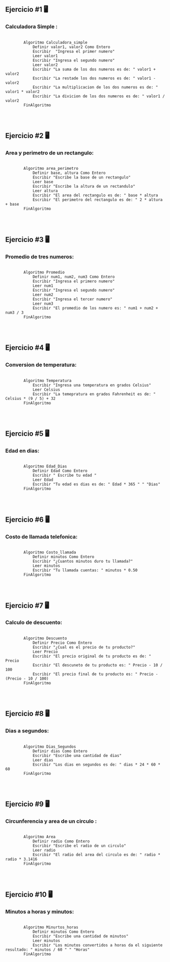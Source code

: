 <h2>Ejercicio #1 🖥️ </h2>
<h3>Calculadora Simple :</h3>
<pre>
    <code> 
        Algoritmo Calculadora_simple 
            Definir valor1, valor2 Como Entero	
            Escribir  "Ingresa el primer numero"
            Leer valor1        
            Escribir "Ingresa el segundo numero"
            Leer valor2
            Escribir "La suma de los dos numeros es de: " valor1 + valor2 
            Escribir "La restade los dos numeros es de: " valor1 - valor2
            Escribir "La multiplicacion de los dos numeros es de: " valor1 * valor2
            Escribir "La divicion de los dos numeros es de: " valor1 / valor2
        FinAlgoritmo
    </code>
</pre>

<br>

<h2>Ejercicio #2 🖥️ </h2>
<h3>Area y perimetro de un rectangulo:</h3>
<pre>
    <code>
        Algoritmo area_perimetro
            Definir base, altura Como Entero
            Escribir "Escribe la base de un rectangulo"
            Leer base 
            Escribir "Escribe la altura de un rectandulo"
            Leer altura 
            Escribir "El area del rectangulo es de: " base * altura
            Escribir "El perimetro del rectangulo es de: " 2 * altura + base
        FinAlgoritmo
    </code>
</pre>

<br>

<h2>Ejercicio #3 🖥️ </h2>
<h3>Promedio de tres numeros:</h3>
<pre>
    <code>
        Algoritmo Promedio 
            Definir num1, num2, num3 Como Entero
            Escribir "Ingresa el primero numero"
            Leer num1
            Escribir "Ingresa el segundo numero"
            Leer num2 
            Escribir "Ingresa el tercer numero"
            Leer num3
            Escribir "El promedio de los numero es: " num1 + num2 + num3 / 3 
        FinAlgoritmo
    </code>
</pre>

<br>

<h2>Ejercicio #4 🖥️ </h2>
<h3>Conversion de temperatura:</h3>
<pre>
    <code>
        Algoritmo Temperatura
            Escribir "Ingresa una temperatura en grados Celsius"
            Leer Celsius 
            Escribir "La temepratura en grados Fahrenheit es de: " Celsius * (9 / 5) + 32
        FinAlgoritmo
    </code>
</pre>

<br>

<h2>Ejercicio #5 🖥️ </h2>
<h3>Edad en dias:</h3>
<pre>
    <code>
        Algoritmo Edad_Dias
            Definir Edad Como Entero
            Escribir " Escribe tu edad "
            Leer Edad 
            Escribir "Tu edad es dias es de: " Edad * 365 " " "Dias"
        FinAlgoritmo
    </code>
</pre>

<br>

<h2>Ejercicio #6 🖥️ </h2>
<h3>Costo de llamada telefonica:</h3>
<pre>
    <code>
        Algoritmo Costo_llamada
            Definir minutos Como Entero
            Escribir "¿Cuantos minutos duro tu llamada?"
            Leer minutos 
            Escribir "Tu llamada cuentas: " minutos * 0.50
        FinAlgoritmo
    </code>
</pre>

<br>

<h2>Ejercicio #7 🖥️ </h2>
<h3>Calculo de descuento:</h3>
<pre>
    <code>
        Algoritmo Descuento 
            Definir Precio Como Entero
            Escribir "¿Cual es el precio de tu producto?"
            Leer Precio 
            Escribir "El precio original de tu producto es de: " Precio
            Escribir "El descuneto de tu producto es: " Precio - 10 / 100
            Escribir "El precio final de tu producto es: " Precio - (Precio - 10 / 100)
        FinAlgoritmo
    </code>
</pre>

<br>

<h2>Ejercicio #8 🖥️ </h2>
<h3>Dias a segundos:</h3>
<pre>
    <code>
        Algoritmo Dias_Segundos
            Definir dias Como Entero
            Escribir "Escribe una cantidad de dias" 
            Leer dias
            Escribir "Los dias en segundos es de: " dias * 24 * 60 * 60	
        FinAlgoritmo
    </code>
</pre>

<br>

<h2>Ejercicio #9 🖥️ </h2>
<h3>Circunferencia y area de un circulo :</h3>
<pre>
    <code>
        Algoritmo Area 
            Definir radio Como Entero
            Escribir "Escribe el radio de un circulo"
            Leer radio 
            Escribir "El radio del area del circulo es de: " radio * radio * 3.1416
        FinAlgoritmo
    </code>
</pre>

<br>

<h2>Ejercicio #10 🖥️ </h2>
<h3>Minutos a horas y minutos:</h3>
<pre>
    <code>
        Algoritmo Minurtos_horas
            Definir minutos Como Entero
            Escribir "Escribe una cantidad de minutos"
            Leer minutos 
            Escribir "Los minutos convertidos a horas da el siguiente resultado: " minutos / 60 " " "Horas"
        FinAlgoritmo
    </code>
</pre>